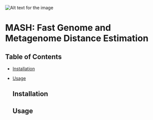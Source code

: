 ![Alt text for the image](https://github.com/amutheo/nf-core-hackathon-2025/blob/amutheo-patch-1/modules/mash/Mash..png)

# MASH: Fast Genome and Metagenome Distance Estimation
## Table of Contents
- [Installation](#Installation)
- [Usage](#Usage)

  ## Installation
  ## Usage 
